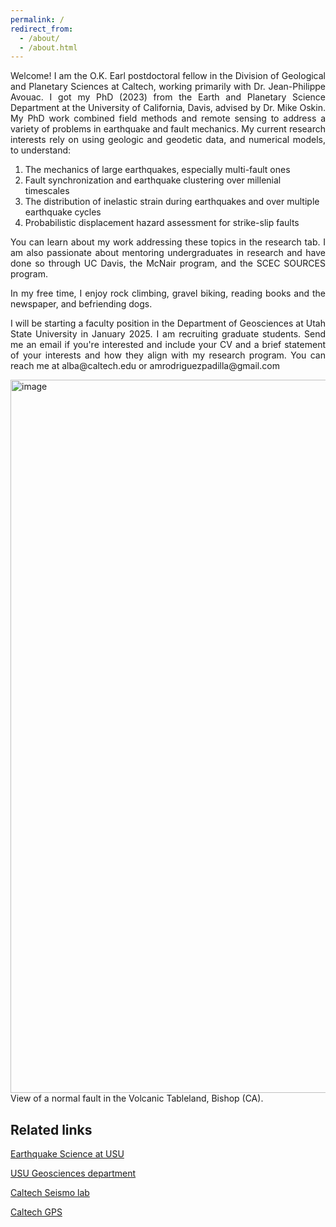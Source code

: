 ```yaml
---
permalink: /
redirect_from: 
  - /about/
  - /about.html
---
```


<p align="justify">
Welcome! I am the O.K. Earl postdoctoral fellow in the Division of Geological and Planetary Sciences at Caltech, working primarily with Dr. Jean-Philippe Avouac. I got my PhD (2023) from the Earth and Planetary Science Department at the University of California, Davis, advised by Dr. Mike Oskin. My PhD work combined field methods and remote sensing to address a variety of problems in earthquake and fault mechanics. My current research interests rely on using geologic and geodetic data, and numerical models, to understand:
</p>

1. The mechanics of large earthquakes, especially multi-fault ones
2. Fault synchronization and earthquake clustering over millenial timescales
3. The distribution of inelastic strain during earthquakes and over multiple earthquake cycles
4. Probabilistic displacement hazard assessment for strike-slip faults


<p align="justify">
You can learn about my work addressing these topics in the research tab. I am also passionate about mentoring undergraduates in research and have done so through UC Davis, the McNair program, and the SCEC SOURCES program. 
</p>

<p align="justify">
In my free time, I enjoy rock climbing, gravel biking, reading books and the newspaper, and befriending dogs.
</p>

<p align="justify">
I will be starting a faculty position in the Department of Geosciences at Utah State University in January 2025. I am recruiting graduate students. Send me an email if you're interested and include your CV and a brief statement of your interests and how they align with my research program. You can reach me at alba@caltech.edu or amrodriguezpadilla@gmail.com
</p>

<img width="1141" alt="image" src="https://github.com/absrp/albamrodriguez.github.io/assets/52015046/84a62990-196b-4156-9be6-10dce4c3f664">
View of a normal fault in the Volcanic Tableland, Bishop (CA).

## Related links

[Earthquake Science at USU](https://www.usu.edu/geo/earthquake-science)

[USU Geosciences department](https://www.usu.edu/geo/)

[Caltech Seismo lab](https://www.seismolab.caltech.edu)

[Caltech GPS](https://www.gps.caltech.edu)
